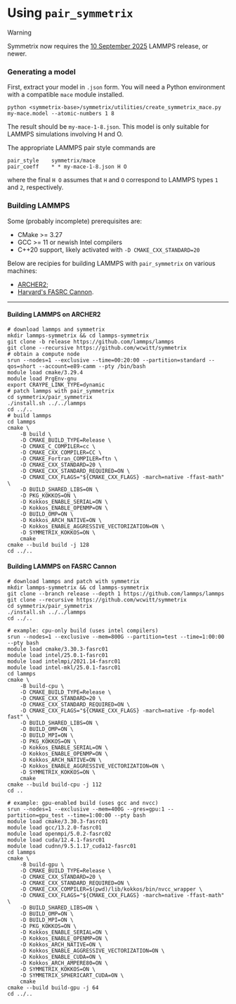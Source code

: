 # Using `pair_symmetrix`

> [!WARNING]
> Symmetrix now requires the [10 September 2025](https://github.com/lammps/lammps/releases/tag/patch_10Sep2025) LAMMPS release, or newer.

### Generating a model

First, extract your model in `.json` form. You will need a Python environment with
a compatible `mace` module installed.
```
python <symmetrix-base>/symmetrix/utilities/create_symmetrix_mace.py my-mace.model --atomic-numbers 1 8
```
The result should be `my-mace-1-8.json`. This model is only suitable
for LAMMPS simulations involving H and O.

The appropriate LAMMPS pair style commands are
```
pair_style    symmetrix/mace
pair_coeff    * * my-mace-1-8.json H O
```
where the final `H O` assumes that `H` and `O` correspond to LAMMPS
types `1` and `2`, respectively.

### Building LAMMPS

Some (probably incomplete) prerequisites are:
* CMake >= 3.27
* GCC >= 11 or newish Intel compilers
* C++20 support, likely activated with `-D CMAKE_CXX_STANDARD=20`

Below are recipies for building LAMMPS with `pair_symmetrix` on various machines:
* [ARCHER2](#building-lammps-on-archer2);
* [Harvard's FASRC Cannon](#building-lammps-on-fasrc-cannon).

-----

#### Building LAMMPS on ARCHER2
```
# download lammps and symmetrix
mkdir lammps-symmetrix && cd lammps-symmetrix
git clone -b release https://github.com/lammps/lammps
git clone --recursive https://github.com/wcwitt/symmetrix
# obtain a compute node
srun --nodes=1 --exclusive --time=00:20:00 --partition=standard --qos=short --account=e89-camm --pty /bin/bash
module load cmake/3.29.4
module load PrgEnv-gnu
export CRAYPE_LINK_TYPE=dynamic
# patch lammps with pair_symmetrix
cd symmetrix/pair_symmetrix
./install.sh ../../lammps
cd ../..
# build lammps
cd lammps
cmake \
    -B build \
    -D CMAKE_BUILD_TYPE=Release \
    -D CMAKE_C_COMPILER=cc \
    -D CMAKE_CXX_COMPILER=CC \
    -D CMAKE_Fortran_COMPILER=ftn \
    -D CMAKE_CXX_STANDARD=20 \
    -D CMAKE_CXX_STANDARD_REQUIRED=ON \
    -D CMAKE_CXX_FLAGS="${CMAKE_CXX_FLAGS} -march=native -ffast-math" \
    -D BUILD_SHARED_LIBS=ON \
    -D PKG_KOKKOS=ON \
    -D Kokkos_ENABLE_SERIAL=ON \
    -D Kokkos_ENABLE_OPENMP=ON \
    -D BUILD_OMP=ON \
    -D Kokkos_ARCH_NATIVE=ON \
    -D Kokkos_ENABLE_AGGRESSIVE_VECTORIZATION=ON \
    -D SYMMETRIX_KOKKOS=ON \
    cmake
cmake --build build -j 128
cd ../..
```

#### Building LAMMPS on FASRC Cannon

```
# download lammps and patch with symmetrix
mkdir lammps-symmetrix && cd lammps-symmetrix
git clone --branch release --depth 1 https://github.com/lammps/lammps
git clone --recursive https://github.com/wcwitt/symmetrix
cd symmetrix/pair_symmetrix
./install.sh ../../lammps
cd ../..

# example: cpu-only build (uses intel compilers)
srun --nodes=1 --exclusive --mem=800G --partition=test --time=1:00:00 --pty bash
module load cmake/3.30.3-fasrc01
module load intel/25.0.1-fasrc01
module load intelmpi/2021.14-fasrc01
module load intel-mkl/25.0.1-fasrc01
cd lammps
cmake \
    -B build-cpu \
    -D CMAKE_BUILD_TYPE=Release \
    -D CMAKE_CXX_STANDARD=20 \
    -D CMAKE_CXX_STANDARD_REQUIRED=ON \
    -D CMAKE_CXX_FLAGS="${CMAKE_CXX_FLAGS} -march=native -fp-model fast" \
    -D BUILD_SHARED_LIBS=ON \
    -D BUILD_OMP=ON \
    -D BUILD_MPI=ON \
    -D PKG_KOKKOS=ON \
    -D Kokkos_ENABLE_SERIAL=ON \
    -D Kokkos_ENABLE_OPENMP=ON \
    -D Kokkos_ARCH_NATIVE=ON \
    -D Kokkos_ENABLE_AGGRESSIVE_VECTORIZATION=ON \
    -D SYMMETRIX_KOKKOS=ON \
    cmake
cmake --build build-cpu -j 112
cd ..

# example: gpu-enabled build (uses gcc and nvcc)
srun --nodes=1 --exclusive --mem=400G --gres=gpu:1 --partition=gpu_test --time=1:00:00 --pty bash
module load cmake/3.30.3-fasrc01
module load gcc/13.2.0-fasrc01
module load openmpi/5.0.2-fasrc02
module load cuda/12.4.1-fasrc01
module load cudnn/9.5.1.17_cuda12-fasrc01
cd lammps
cmake \
    -B build-gpu \
    -D CMAKE_BUILD_TYPE=Release \
    -D CMAKE_CXX_STANDARD=20 \
    -D CMAKE_CXX_STANDARD_REQUIRED=ON \
    -D CMAKE_CXX_COMPILER=$(pwd)/lib/kokkos/bin/nvcc_wrapper \
    -D CMAKE_CXX_FLAGS="${CMAKE_CXX_FLAGS} -march=native -ffast-math" \
    -D BUILD_SHARED_LIBS=ON \
    -D BUILD_OMP=ON \
    -D BUILD_MPI=ON \
    -D PKG_KOKKOS=ON \
    -D Kokkos_ENABLE_SERIAL=ON \
    -D Kokkos_ENABLE_OPENMP=ON \
    -D Kokkos_ARCH_NATIVE=ON \
    -D Kokkos_ENABLE_AGGRESSIVE_VECTORIZATION=ON \
    -D Kokkos_ENABLE_CUDA=ON \
    -D Kokkos_ARCH_AMPERE80=ON \
    -D SYMMETRIX_KOKKOS=ON \
    -D SYMMETRIX_SPHERICART_CUDA=ON \
    cmake
cmake --build build-gpu -j 64
cd ../..
```

